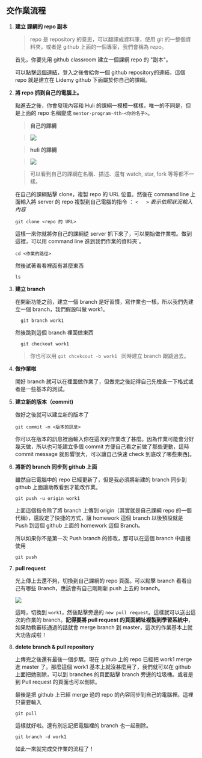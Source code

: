## 交作業流程

1. **建立 課綱的 repo 副本**
  
    > repo 是 repository 的意思，可以翻譯成資料庫，使用 git 的一整個資料夾，或者是 github 上面的一個專案，我們會稱為 repo。

    首先，你要先用 github classroom 建立一個課綱 repo 的 "副本"。
    
    可以點擊[這個連結](https://classroom.github.com/a/SbDvk2VA)，登入之後會給你一個 github repository的連結，這個 repo 就是建立在 Lidemy github 下面屬於你自己的課綱。

2. **將 repo 抓到自己的電腦上。**

    點進去之後，你會發現內容和 Huli 的課綱一模模一樣樣，唯一的不同是，但是上面的 repo 名稱變成 `mentor-program-4th-<你的名子>`。
    
    >**自己的課綱** 

    >![](https://i.imgur.com/iGTz55r.png)

	>**huli 的課綱**

    >![](https://i.imgur.com/0PO0erj.png)

    > 可以看到自己的課綱在名稱、描述、還有 watch, star, fork 等等都不一樣。

    在自己的課綱點擊 clone，複製 repo 的 URL 位置。然後在 command line 上面輸入將 server 的 repo 複製到自己電腦的指令 ： *`<   >` 表示依照狀況輸入內容* 
    ```shell
    git clone <repo 的 URL>
    ```
    
    這樣一來你就將你自己的課綱從 server 抓下來了，可以開始做作業啦。做到這裡，可以用 command line 進到我們作業的資料夾`。

    ```
    cd <作業的路徑>
    ```
    然後試著看看裡面有甚麼東西
    ```
    ls 
    ```
    
3. **建立 branch**

    在開新功能之前，建立一個 branch 是好習慣，寫作業也一樣。所以我們先建立一個 branch，我們假設叫做 work1。
    
    ```
      git branch work1
    ```
    然後跳到這個 branch 裡面做東西

    ```
      git checkout work1
    ```
    > 你也可以用 `git chcekcout -b work1 ` 同時建立 branch 跟跳過去。
    
4. **做作業啦**  

    開好 branch 就可以在裡面做作業了，但做完之後記得自己先檢查一下格式或者是一些基本的測試。

5. **建立新的版本（commit)**

    做好之後就可以建立新的版本了

    ```
    git commit -m <版本的訊息>
    ```

    你可以在版本的訊息裡面輸入你在這次的作業改了甚麼。因為作業可能會分好幾天做，所以也可能建立多個 commit 方便自己看之前做了那些更動，這時commit message 就影響很大，可以讓自己快速 check 到底改了哪些東西]。

6.  **將新的 branch 同步到 github 上面**

    雖然自已電腦中的 repo 已經更新了，但是我必須將新建的 branch 同步到 github 上面讓助教看到才能改作業。

    ```
    git push -u origin work1
    ```

    上面這個指令除了將 branch 上傳到 origin（其實就是自己課綱 repo 的一個代稱），還設定了快捷的方式，讓 homework 這個 branch 以後預設就是 Push 到這個 github 上面的 homework 這個 Branch。

    所以如果你不是第一次 Push branch 的修改，那可以在這個 branch 中直接使用
    
    ``` 
    git push
    ```

7. **pull request**

    光上傳上去還不夠，切換到自己課綱的 repo 頁面。可以點擊 branch 看看自己有哪些 Branch，應該會有自己剛剛新 push 上去的 branch。
    
    ![](https://i.imgur.com/efkPbXP.png) 

    這時，切換到 `work1`，然後點擊旁邊的 `new pull request`。這樣就可以送出這次的作業的 branch。**記得要將 pull request 的頁面網址複製到學習系統中**，如果助教審核通過的話就會 merge branch 到 master，這次的作業基本上就大功告成啦！ 

8. **delete branch & pull repository**

    上傳完之後還有最後一個步驟。現在 github 上的 repo 已經把 work1 merge 進 master 了。那麼這個 work1 基本上就沒甚麼用了，我們就可以在 github 上面把她刪除，可以到 branches 的頁面點擊 branch 旁邊的垃圾桶。或者是到 Pull request 的頁面也可以刪除。

    最後是把 github 上已經 merge 過的 repo 的內容同步到自己的電腦裡。這裡只需要輸入 

    ```
    git pull
    ```
    
    這樣就好啦。還有別忘記把電腦裡的 branch 也一起刪除。

    ```
    git branch -d work1
    ```

    如此一來就完成交作業的流程了！




